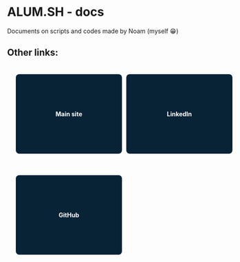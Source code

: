 # ALUM.SH - docs

<style>
.tag-container {
    display: grid;
    grid-template-columns: repeat(auto-fit, minmax(200px, 1fr));
    grid-gap: 50px; /* Adjust the gap between tags */
    padding: 20px;
    max-width: 800px; /* Limit the width of the tag container */
    justify-content: space-between; /* Align items with equal space between them */
}

.tag {
    display: flex;
    justify-content: center;
    align-items: center;
    background-color: #082336;
    color: #ffffff;
    padding: 20px; /* Adjust the padding to control the size of the squares */
    border-radius: 8px; /* Adjust the border radius for a rounded look */
    text-decoration: none;
    transition: background-color 0.3s ease;
    width: 100%; /* Make sure button takes full width of its container */
    position: relative; /* Needed for the padding trick */
    overflow: hidden; /* Ensure content does not overflow */
}

/* Pseudo-element for responsive height */
.tag::before {
    content: "";
    display: block;
    padding-top: 70%; /* Aspect ratio: 70% height of width */
}

.tag:hover {
    background-color: #2ebaae;
}
</style>

Documents on scripts and codes made by Noam (myself 😁)

## Other links:
<div class="tag-container">
    <a href="https://alum.sh/" class="tag"><strong>Main site</strong></a>
    <a href="https://www.linkedin.com/in/noam-alum/" class="tag"><strong>LinkedIn</strong></a>
    <a href="https://github.com/Noam-Alum/" class="tag"><strong>GitHub</strong></a>
</div>